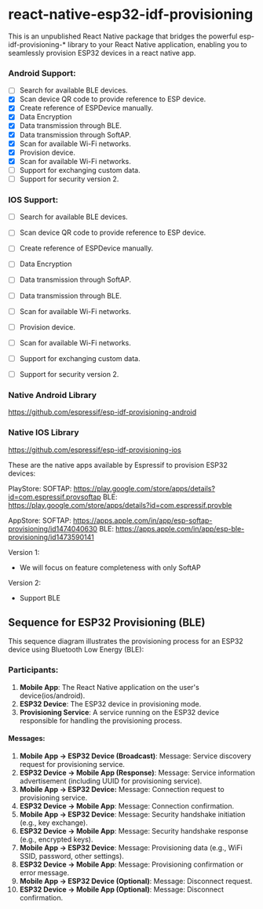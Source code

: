 # react-native-esp32-idf-provisioning

This is an unpublished React Native package that bridges the powerful esp-idf-provisioning-* library to your React Native application, enabling you to seamlessly provision ESP32 devices in a react native app.

### Android Support:
- [ ] Search for available BLE devices.
- [x] Scan device QR code to provide reference to ESP device.
- [x] Create reference of ESPDevice manually.
- [x] Data Encryption
- [x] Data transmission through BLE.
- [x] Data transmission through SoftAP.
- [x] Scan for available Wi-Fi networks.
- [x] Provision device.
- [x] Scan for available Wi-Fi networks.
- [ ] Support for exchanging custom data.
- [ ] Support for security version 2.

### IOS Support:
- [ ] Search for available BLE devices.
- [ ] Scan device QR code to provide reference to ESP device.
- [ ] Create reference of ESPDevice manually.
- [ ] Data Encryption
- [ ] Data transmission through SoftAP.
- [ ] Data transmission through BLE.
- [ ] Scan for available Wi-Fi networks.
- [ ] Provision device.
- [ ] Scan for available Wi-Fi networks.
- [ ] Support for exchanging custom data.
- [ ] Support for security version 2.


### Native Android Library
https://github.com/espressif/esp-idf-provisioning-android

### Native IOS Library
https://github.com/espressif/esp-idf-provisioning-ios


These are the native apps available by Espressif to provision ESP32 devices:

PlayStore:
SOFTAP: https://play.google.com/store/apps/details?id=com.espressif.provsoftap
BLE: https://play.google.com/store/apps/details?id=com.espressif.provble

AppStore:
SOFTAP: https://apps.apple.com/in/app/esp-softap-provisioning/id1474040630
BLE: https://apps.apple.com/in/app/esp-ble-provisioning/id1473590141

Version 1:
- We will focus on feature completeness with only SoftAP 

Version 2:
- Support BLE


## Sequence for ESP32 Provisioning (BLE)
This sequence diagram illustrates the provisioning process for an ESP32 device using Bluetooth Low Energy (BLE):

### Participants:

1. **Mobile App**: The React Native application on the user's device(ios/android).
2. **ESP32 Device**: The ESP32 device in provisioning mode.
3. **Provisioning Service**: A service running on the ESP32 device responsible for handling the provisioning process.

#### Messages:
1. **Mobile App -> ESP32 Device (Broadcast)**:
Message: Service discovery request for provisioning service.
2. **ESP32 Device -> Mobile App (Response)**:
Message: Service information advertisement (including UUID for provisioning service).
3. **Mobile App -> ESP32 Device:**
Message: Connection request to provisioning service.
4. **ESP32 Device -> Mobile App**:
Message: Connection confirmation.
5. **Mobile App -> ESP32 Device**:
Message: Security handshake initiation (e.g., key exchange).
6. **ESP32 Device -> Mobile App**:
Message: Security handshake response (e.g., encrypted keys).
7. **Mobile App -> ESP32 Device**:
Message: Provisioning data (e.g., WiFi SSID, password, other settings).
8. **ESP32 Device -> Mobile App**:
Message: Provisioning confirmation or error message.
9. **Mobile App -> ESP32 Device (Optional)**:
Message: Disconnect request.
10. **ESP32 Device -> Mobile App (Optional)**:
Message: Disconnect confirmation.
